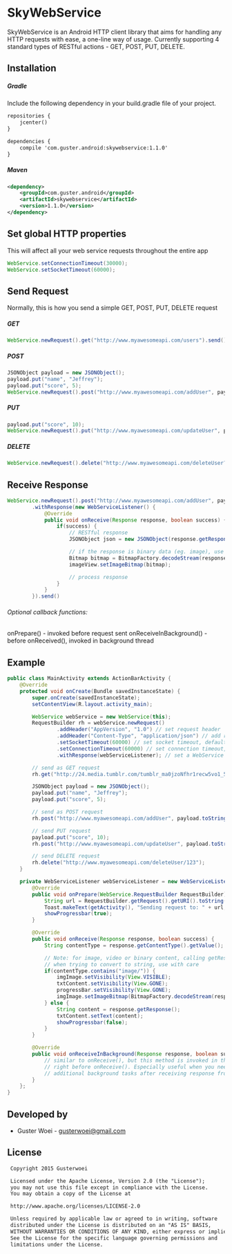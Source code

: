 # SkyWebService

SkyWebService is an Android HTTP client library that aims for handling any HTTP requests with ease,
a one-line way of usage. Currently supporting 4 standard types of RESTful actions - GET, POST, PUT, DELETE.

## Installation
##### Gradle
Include the following dependency in your build.gradle file of your project.
```xml
repositories {
    jcenter()
}

dependencies {
    compile 'com.guster.android:skywebservice:1.1.0'
}
```

##### Maven
```xml
<dependency>
    <groupId>com.guster.android</groupId>
    <artifactId>skywebservice</artifactId>
    <version>1.1.0</version>
</dependency>
```

## Set global HTTP properties
This will affect all your web service requests throughout the entire app
```java
WebService.setConnectionTimeout(30000);
WebService.setSocketTimeout(60000);
```

## Send Request
Normally, this is how you send a simple GET, POST, PUT, DELETE request
##### GET
```java
WebService.newRequest().get("http://www.myawesomeapi.com/users").send();
```
##### POST
```java
JSONObject payload = new JSONObject();
payload.put("name", "Jeffrey");
payload.put("score", 5);
WebService.newRequest().post("http://www.myawesomeapi.com/addUser", payload.toString()).send();
```
##### PUT
```java
payload.put("score", 10);
WebService.newRequest().put("http://www.myawesomeapi.com/updateUser", payload.toString()).send();
```
##### DELETE
```java
WebService.newRequest().delete("http://www.myawesomeapi.com/deleteUser?userId=6").send();
```

## Receive Response
```java
WebService.newRequest().post("http://www.myawesomeapi.com/addUser", payload.toString())
        .withResponse(new WebServiceListener() {
            @Override
            public void onReceive(Response response, boolean success) {
                if(success) {
                    // RESTful response
                    JSONObject json = new JSONObject(response.getResponse());

                    // if the response is binary data (eg. image), use getRawResponse() instead
                    Bitmap bitmap = BitmapFactory.decodeStream(response.getRawResponse());
                    imageView.setImageBitmap(bitmap);

                    // process response
                }
            }
        }).send()
```
###### Optional callback functions:

onPrepare() - invoked before request sent
onReceiveInBackground() - before onReceived(), invoked in background thread



## Example

```java
public class MainActivity extends ActionBarActivity {
    @Override
    protected void onCreate(Bundle savedInstanceState) {
        super.onCreate(savedInstanceState);
        setContentView(R.layout.activity_main);

        WebService webService = new WebService(this);
        RequestBuilder rh = webService.newRequest()
                .addHeader("AppVersion", "1.0") // set request header
                .addHeader("Content-Type", "application/json") // add request header, default: "application/json"
                .setSocketTimeout(60000) // set socket timeout, default: 30000
                .setConnectionTimeout(60000) // set connection timeout, default: 30000
                .withResponse(webServiceListener); // set a WebService callback listener

        // send as GET request
        rh.get("http://24.media.tumblr.com/tumblr_ma0jzoNfhr1recw5vo1_500.jpg");

        JSONObject payload = new JSONObject();
        payload.put("name", "Jeffrey");
        payload.put("score", 5);

        // send as POST request
        rh.post("http://www.myawesomeapi.com/addUser", payload.toString());

        // send PUT request
        payload.put("score", 10);
        rh.post("http://www.myawesomeapi.com/updateUser", payload.toString());

        // send DELETE request
        rh.delete("http://www.myawesomeapi.com/deleteUser/123");
    }

    private WebServiceListener webServiceListener = new WebServiceListener() {
        @Override
        public void onPrepare(WebService.RequestBuilder RequestBuilder) {
            String url = RequestBuilder.getRequest().getURI().toString();
            Toast.makeText(getActivity(), "Sending request to: " + url, Toast.LENGTH_LONG).show();
            showProgressbar(true);
        }

        @Override
        public void onReceive(Response response, boolean success) {
            String contentType = response.getContentType().getValue();

            // Note: for image, video or binary content, calling getResponse() may cause OutOfMemoryException
            // when trying to convert to string, use with care
            if(contentType.contains("image/")) {
                imgImage.setVisibility(View.VISIBLE);
                txtContent.setVisibility(View.GONE);
                progressBar.setVisibility(View.GONE);
                imgImage.setImageBitmap(BitmapFactory.decodeStream(response.getRawResponse()));
            } else {
                String content = response.getResponse();
                txtContent.setText(content);
                showProgressbar(false);
            }
        }

        @Override
        public void onReceiveInBackground(Response response, boolean success) {
            // similar to onReceive(), but this method is invoked in the background thread
            // right before onReceive(). Especially useful when you need to perform
            // additional background tasks after receiving response from the server
        }
    };
}
```

## Developed by
* Guster Woei - <gusterwoei@gmail.com>

## License
```xml
 Copyright 2015 Gusterwoei

 Licensed under the Apache License, Version 2.0 (the "License");
 you may not use this file except in compliance with the License.
 You may obtain a copy of the License at

 http://www.apache.org/licenses/LICENSE-2.0

 Unless required by applicable law or agreed to in writing, software
 distributed under the License is distributed on an "AS IS" BASIS,
 WITHOUT WARRANTIES OR CONDITIONS OF ANY KIND, either express or implied.
 See the License for the specific language governing permissions and
 limitations under the License.
```
